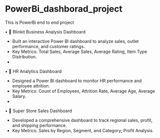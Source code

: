 # PowerBi_dashborad_project
This is PowerBi end to end project

•	📌 Blinkit Business Analysis Dashboard
- Built an interactive Power BI dashboard to analyze sales, outlet performance, and customer ratings.
- Key Metrics: Total Sales, Average Sales, Average Rating, Item Type Distribution.
- 
•	📌 HR Analytics Dashboard
- Designed a Power BI dashboard to monitor HR performance and employee attrition.
- Key Metrics: Count of Employees, Attrition Rate, Average Age, Average Salary.
- 
•	📌 Super Store Sales Dashboard
- Developed a comprehensive dashboard to track regional sales, profit, and shipping performance.
- Key Metrics: Sales by Region, Segment, and Category; Profit Analysis.
